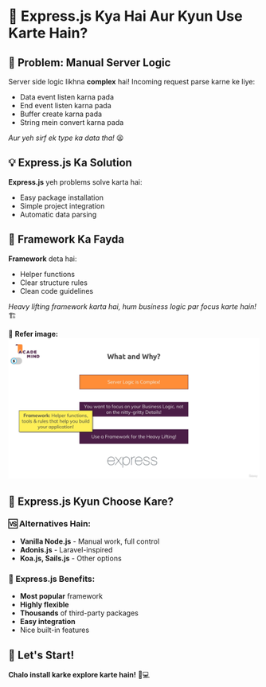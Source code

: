 # 🚀 Express.js Kya Hai Aur Kyun Use Karte Hain?

## 🤔 Problem: Manual Server Logic

Server side logic likhna **complex** hai! Incoming request parse karne ke liye:

- Data event listen karna pada
- End event listen karna pada  
- Buffer create karna pada
- String mein convert karna pada

*Aur yeh sirf ek type ka data tha!* 😫

## 💡 Express.js Ka Solution

**Express.js** yeh problems solve karta hai:

- Easy package installation
- Simple project integration  
- Automatic data parsing

## 🎯 Framework Ka Fayda

**Framework** deta hai:

- Helper functions
- Clear structure rules
- Clean code guidelines

*Heavy lifting framework karta hai, hum business logic par focus karte hain!* 🏗️

📸 **Refer image:**  
![Client Server Setup](./photo/1_1.png)

## 🌟 Express.js Kyun Choose Kare?

### 🆚 Alternatives Hain:

- **Vanilla Node.js** - Manual work, full control
- **Adonis.js** - Laravel-inspired  
- **Koa.js, Sails.js** - Other options

### 👑 Express.js Benefits:

- **Most popular** framework
- **Highly flexible** 
- **Thousands** of third-party packages
- **Easy integration**
- Nice built-in features

## 🏁 Let's Start!

**Chalo install karke explore karte hain!** 🚀💻